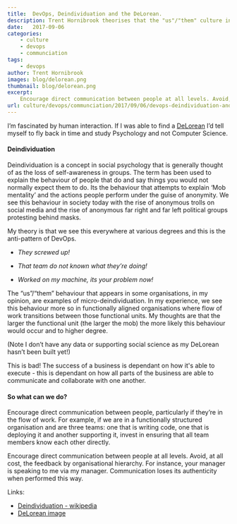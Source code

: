 ```yaml
---
title:  DevOps, Deindividuation and the DeLorean.
description: Trent Hornibrook theorises that the "us"/"them" culture in some organisations is a symptom of the social psychology concept 'Deindividuation'.
date:   2017-09-06
categories:
    - culture
    - devops
    - communciation
tags:
    - devops
author: Trent Hornibrook
images: blog/delorean.png
thumbnail: blog/delorean.png
excerpt:
    Encourage direct communication between people at all levels. Avoid, at all cost, the feedback by organisational hierarchy. Communication loses its authenticity when performed this way.
url: culture/devops/communciation/2017/09/06/devops-deindividuation-and-the-delorean.html
---
```



I’m fascinated by human interaction. If I was able to find a <a href="https://en.wikipedia.org/wiki/DeLorean_time_machine">DeLorean</a> I’d tell myself to fly back in time and study Psychology and not Computer Science.

#### Deindividuation

Deindividuation is a concept in social psychology that is generally thought of as the loss of self-awareness in groups. The term has been used to explain the behaviour of people that do and say things you would not normally expect them to do. Its the behaviour that attempts to explain ‘Mob  mentality’ and the actions people perform under the guise of anonymity. We see this behaviour in society today with the rise of anonymous trolls on social media and the rise of anonymous far right and far left political groups protesting behind masks.

My theory is that we see this everywhere at various degrees and this is the anti-pattern of DevOps.

- _They screwed up!_

- _That team do not known what they’re doing!_

- _Worked on my machine, its your problem now!_

The “us”/“them” behaviour that appears in some organisations, in my opinion, are examples of micro-deindividuation. In my experience, we see this behaviour more so in functionally aligned organisations where flow of work transitions between those functional units. My thoughts are that the larger the functional unit (the larger the mob) the more likely this behaviour would occur and to higher degree.

(Note I don’t have any data or supporting social science as my DeLorean hasn’t been built yet!)

This is bad! The success of a business is dependant on how it's able to execute - this is dependant on how all parts of the business are able to communicate and collaborate with one another.

#### So what can we do?

Encourage direct communication between people, particularly if they’re in the flow of work. For example, if we are in a functionally structured organisation and are three teams: one that is writing code, one that is deploying it and another supporting it, invest in ensuring that all team members know each other directly.

Encourage direct communication between people at all levels. Avoid, at all cost, the feedback by organisational hierarchy. For instance, your manager is speaking to me via my manager. Communication loses its authenticity when performed this way.





Links:  
- <a href="https://en.wikipedia.org/wiki/Deindividuation">Deindividuation - wikipedia</a>
- <a href="https://flic.kr/p/dQLwTQ">DeLorean image</a>
